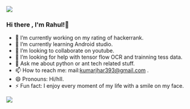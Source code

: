 <img src="https://github-readme-stats.vercel.app/api?username=kumarjhar&theme=algolia&show_icons=true"></img>
### Hi there , I'm Rahul!👋



- 🔭 I’m currently working on my rating of hackerrank.
- 🌱 I’m currently learning Android studio.
- 👯 I’m looking to collaborate on youtube.
- 🤔 I’m looking for help with tensor flow OCR and trainning tess data.
- 💬 Ask me about python or ant tech related stuff.
- 📫 How to reach me: mail:kumarjhar393@gmail.com .
- 😄 Pronouns: Hi/hII.
- ⚡ Fun fact: I enjoy every moment of my life with a smile on my face.

<img src="https://github-readme-stats.vercel.app/api?username=kumarjhar&theme=algolia&show_icons=true"></img>
